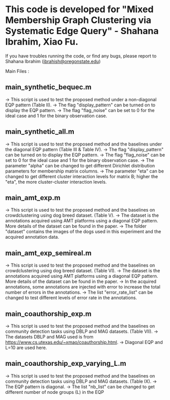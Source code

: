 This code is developed for "**Mixed Membership Graph Clustering via Systematic Edge Query**" - Shahana Ibrahim, Xiao Fu.         
=========================================================================================================================

If you have troubles running the code, or find any bugs, please report to Shahana Ibrahim (ibrahish@oregonstate.edu)

Main Files : 

main_synthetic_bequec.m
----------------------
-> This script is used to test the proposed method under a non-diagonal EQP pattern (Table II).
-> The flag "display_pattern" can be turned on to display the EQP pattern. 
-> The flag "flag_noise" can be set to 0 for the ideal case and 1 for the binary observation case. 


main_synthetic_all.m
----------------------
-> This script is used to test the proposed method and the baselines under the diagonal EQP pattern (Table III & Table IV).
-> The flag "display_pattern" can be turned on to display the EQP pattern. 
-> The flag "flag_noise" can be set to 0 for the ideal case and 1 for the binary observation case. 
-> The parameter "alpha" can be changed to get different Dirichlet distribution parameters for membership matrix columns. 
-> The parameter "eta" can be changed to get different cluster interaction levels for matrix B; higher the "eta", the more cluster-cluster interaction levels. 


main_amt_exp.m
----------------------
-> This script is used to test the proposed method and the baselines on crowdclustering using dog breed dataset. (Table V).
-> The dataset is the annotations acquired using AMT platforms using a diagonal EQP pattern. More details of the dataset can be found in the paper.
-> The folder "dataset" contains the images of the dogs used in this experiment and the acquired annotation data.



main_amt_exp_semireal.m
----------------------
-> This script is used to test the proposed method and the baselines on crowdclustering using dog breed dataset. (Table VI).
-> The dataset is the annotations acquired using AMT platforms using a diagonal EQP pattern. More details of the dataset can be found in the paper.
-> In the acquired annotations, some annotations are injected with error to increase the total number of errors in the annotations. 
-> The list "error_rate_list" can be changed to test different levels of error rate in the annotations.

main_coauthorship_exp.m
----------------------
-> This script is used to test the proposed method and the baselines on community detection tasks using DBLP and MAG datasets. (Table VII).
-> The datasets DBLP and MAG used is from https://www.cs.utexas.edu/~xmao/coauthorship.html.
-> Diagonal EQP and L=10 are used here.


main_coauthorship_exp_varying_L.m
----------------------
-> This script is used to test the proposed method and the baselines on community detection tasks using DBLP and MAG datasets. (Table IX).
-> The EQP pattern is diagonal.
-> The list "nb_list" can be changed to get different number of node groups (L) in the EQP

